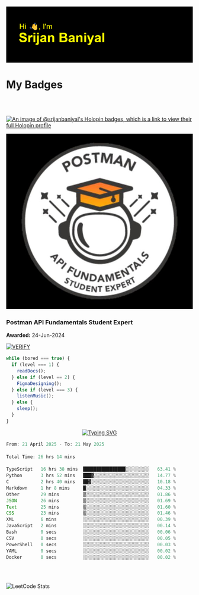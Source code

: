 ![Header](./header.png)

# My Badges

<Br />
<Br />

[![An image of @srijanbaniyal's Holopin badges, which is a link to view their full Holopin profile](https://holopin.me/srijanbaniyal)](https://holopin.io/@srijanbaniyal)

[![Postman API Fundamentals Student Expert](/Postman.jpeg)](https://api.badgr.io/public/assertions/r9BLLy0oTfKJBbkGuDI1zA)

### Postman API Fundamentals Student Expert

**Awarded:** 24-Jun-2024

[![VERIFY](https://img.shields.io/badge/VERIFY-blue)](https://badgecheck.io?url=https%3A%2F%2Fapi.badgr.io%2Fpublic%2Fassertions%2Fr9BLLy0oTfKJBbkGuDI1zA)

```javascript
while (bored === true) {
  if (level === 1) {
    readDocs();
  } else if (level == 2) {
    FigmaDesigning();
  } else if (level === 3) {
    listenMusic();
  } else {
    sleep();
  }
}
```

<p align="center">
  <a href="https://git.io/typing-svg"><img src="https://readme-typing-svg.demolab.com?font=Tilt+Prism&size=30&pause=1000&color=0FF75B&center=true&vCenter=true&width=800&height=80&lines=Time+spent+on+various+Programming+languages" alt="Typing SVG" /></a>
</p>

<!--START_SECTION:waka-->

```TypeScript
From: 21 April 2025 - To: 21 May 2025

Total Time: 26 hrs 14 mins

TypeScript   16 hrs 38 mins  ████████████████░░░░░░░░░   63.41 %
Python       3 hrs 52 mins   ███▓░░░░░░░░░░░░░░░░░░░░░   14.77 %
C            2 hrs 40 mins   ██▓░░░░░░░░░░░░░░░░░░░░░░   10.18 %
Markdown     1 hr 8 mins     █░░░░░░░░░░░░░░░░░░░░░░░░   04.33 %
Other        29 mins         ▒░░░░░░░░░░░░░░░░░░░░░░░░   01.86 %
JSON         26 mins         ▒░░░░░░░░░░░░░░░░░░░░░░░░   01.69 %
Text         25 mins         ▒░░░░░░░░░░░░░░░░░░░░░░░░   01.60 %
CSS          23 mins         ▒░░░░░░░░░░░░░░░░░░░░░░░░   01.46 %
XML          6 mins          ░░░░░░░░░░░░░░░░░░░░░░░░░   00.39 %
JavaScript   2 mins          ░░░░░░░░░░░░░░░░░░░░░░░░░   00.14 %
Bash         0 secs          ░░░░░░░░░░░░░░░░░░░░░░░░░   00.06 %
CSV          0 secs          ░░░░░░░░░░░░░░░░░░░░░░░░░   00.05 %
PowerShell   0 secs          ░░░░░░░░░░░░░░░░░░░░░░░░░   00.03 %
YAML         0 secs          ░░░░░░░░░░░░░░░░░░░░░░░░░   00.02 %
Docker       0 secs          ░░░░░░░░░░░░░░░░░░░░░░░░░   00.02 %
```

<!--END_SECTION:waka-->

<Br />
<Br />

![LeetCode Stats](https://leetcard.jacoblin.cool/Srijan-Baniyal?theme=dark&font=Rasa&ext=contest)

